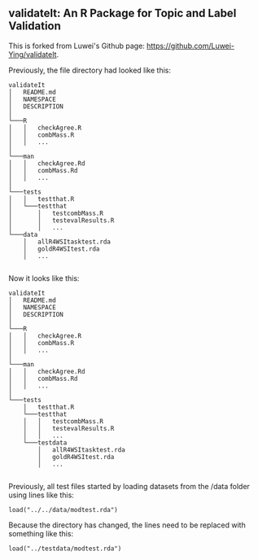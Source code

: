 ## validateIt: An R Package for Topic and Label Validation

This is forked from Luwei's Github page: https://github.com/Luwei-Ying/validateIt. 

Previously, the file directory had looked like this: 

```
validateIt
│   README.md
│   NAMESPACE
│   DESCRIPTION
│
└───R
│   │   checkAgree.R
│   │   combMass.R
│   │   ...
│   
└───man
│   │   checkAgree.Rd
│   │   combMass.Rd
│   │   ...
│    
└───tests
│   │   testthat.R
│   └───testthat
│       │   testcombMass.R
│       │   testevalResults.R
│       │   ...   
└───data
    │   allR4WSItasktest.rda
    │   goldR4WSItest.rda
    │   ...
    
```

Now it looks like this: 

```
validateIt
│   README.md
│   NAMESPACE
│   DESCRIPTION
│
└───R
│   │   checkAgree.R
│   │   combMass.R
│   │   ...
│   
└───man
│   │   checkAgree.Rd
│   │   combMass.Rd
│   │   ...
│
└───tests
    │   testthat.R
    └───testthat
    │   │   testcombMass.R
    │   │   testevalResults.R
    │   │   ...
    └───testdata
        │   allR4WSItasktest.rda
        │   goldR4WSItest.rda
        │   ...
    
```

Previously, all test files started by loading datasets from the /data folder using lines like this: 
```
load("../../data/modtest.rda")
```

Because the directory has changed, the lines need to be replaced with something like this: 
```
load("../testdata/modtest.rda")
```
